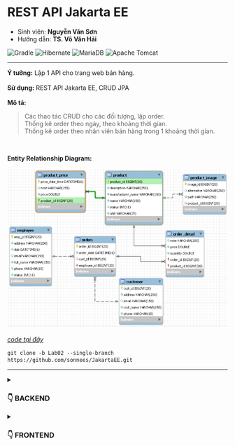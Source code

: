 # REST API Jakarta EE
- Sinh viên: **Nguyễn Văn Sơn**
- Hướng dẫn: **TS. Võ Văn Hải**

![Gradle](https://img.shields.io/badge/Gradle-02303A.svg?style=for-the-badge&logo=Gradle&logoColor=black)
![Hibernate](https://img.shields.io/badge/Hibernate-59666C?style=for-the-badge&logo=Hibernate&logoColor=white)
![MariaDB](https://img.shields.io/badge/MariaDB-003545?style=for-the-badge&logo=mariadb&logoColor=black)
![Apache Tomcat](https://img.shields.io/badge/apache%20tomcat-%23F8DC75.svg?style=for-the-badge&logo=apache-tomcat&logoColor=black)

  <hr>

**Ý tưởng:** Lập 1 API cho trang web bán hàng. <br><br>
**Sử dụng:** REST API Jakarta EE, CRUD JPA <br><br>
**Mô tả:** <br>
  > Các thao tác CRUD cho các đối tượng, lập order. <br>
  > Thống kê order theo ngày, theo khoảng thời gian.<br>
  > Thống kê order theo nhân viên bán hàng trong 1 khoảng thời gian.
<br>

**Entity Relationship Diagram:**

  ![ERD](/img/ERD_lab02.png)
<br> <br>
*[code tại đây](https://github.com/sonnees/JakartaEE/tree/Lab02)*
```git
git clone -b Lab02 --single-branch https://github.com/sonnees/JakartaEE.git
```

<hr>

<details>
  <summary><h3>👇 BACKEND</h3> </summary>
  <hr>

1. Product:
    > GET <br>
    >> .../api/Product  <br>
    >> .../api/Product/{id}  <br>
    >>.../api/Product/{x}-{y}  <br>

    > POST <br>
    >> .../api/Product  <br>
    >> .../api/Product/add-list  <br>

    > PUT <br>
    >> .../api/Product/{id}  <br>
    >> .../api/Product/{id}/update-field  <br>

    >DELETE <br>
    >> .../api/Product/{id}  <br>
    >> .../api/Product/delete-multiple  <br>

2. ProductPrice:
    >GET <br>
    >> .../api/ProductPrice/{product_id}  <br>
    >> .../api/ProductPrice/{product_id}/{x}-{y}  <br>

    >POST <br>
    >> .../api/ProductPrice  <br>
    >> .../api/ProductPrice/add-list  <br>

    > PUT <br>
    >> .../api/ProductPrice/{product_id}/update-field  <br>

    >DELETE <br>
    >> .../api/Product  <br>
    >> .../api/Product/delete-multiple  <br>

3. ProductImage:
   > GET <br>
   >> .../api/ProductImage  <br>
   >> .../api/ProductImage/{id}  <br>

   > POST <br>
   >> .../api/ProductImage  <br>
   >> .../api/ProductImage/add-list  <br>

   > PUT <br>
   >> .../api/ProductImage/{id}  <br>
   >> .../api/ProductImage/{id}/update-field  <br>

   >DELETE <br>
   >> .../api/ProductImage/{id}  <br>
   >> .../api/ProductImage/delete-multiple  <br>

4. Customer:
   > GET <br>
   >> .../api/Customer  <br>
   >> .../api/Customer/{id}  <br>
   >> .../api/Customer/{x}-{y}  <br>

   > POST <br>
   >> .../api/Customer  <br>
   >> .../api/Customer/add-list  <br>

   > PUT <br>
   >> .../api/Customer/{id}  <br>
   >> .../api/Customer/{id}/update-field  <br>

   >DELETE <br>
   >> .../api/Customer/{id}  <br>
   >> .../api/Customer/delete-multiple  <br>

5. Employee:
   > GET <br>
   >> .../api/Employee  <br>
   >> .../api/Employee/{id}  <br>
   >> .../api/Employee/{x}-{y}  <br>

   > POST <br>
   >> .../api/Employee  <br>
   >> .../api/Employee/add-list  <br>

   > PUT <br>
   >> .../api/Employee/{id}  <br>
   >> .../api/Employee/{id}/update-field  <br>

   >DELETE <br>
   >> .../api/Employee/{id}  <br>
   >> .../api/Employee/delete-multiple  <br>

6. Orders:
   > GET <br>
   >> .../api/Orders  <br>
   >> .../api/Orders/{id}  <br>
   >> .../api/Orders/{x}-{y}  <br>
   
   > POST <br>
   >> .../api/Orders  <br>
   >> .../api/Orders/add-list  <br>
   >> .../api/Orders/Anal-Year-Month-Day  <br>
   >> .../api/Orders/Anal-Years-Months  <br>
   
   > PUT <br>
   >> .../api/Orders/{id}  <br>
   >> .../api/Orders/{id}/update-field  <br>

   > DELETE <br>
   >> .../api/Orders/{id}  <br>
   >> .../api/Orders/delete-multiple  <br>

7. OrderDetail:
   > GET <br>
   >> .../api/OrderDetail/{id}  <br>

   > POST <br>
   >> .../api/Orders  <br>
   >> .../api/Orders/add-list  <br>

   > PUT <br>
   >> .../api/Orders/{id}  <br>
   >> .../api/Orders/{id}/update-field  <br>

   > DELETE <br>
   >> .../api/Orders/{id}  <br>
   >> .../api/Orders/delete-multiple  <br>
</details>

<details>
  <summary><h3>👇 FRONTEND </h3> </summary>
  <hr>
  - Ý tưởng: Tạo giao diện trang web bán hàng. <br>
   - Sử dụng: Servlet Jakarta EE <br>
   - Mô tả:<br>
     > Chạy song song với phần backend ở trên để lấy dữ liệu <br>
     > Role Admin: CRUD các đối tượng, thống kê <br>
     > Role User: xem sản phẩm, bỏ sản phẩm vào giỏ hàng
</details>







